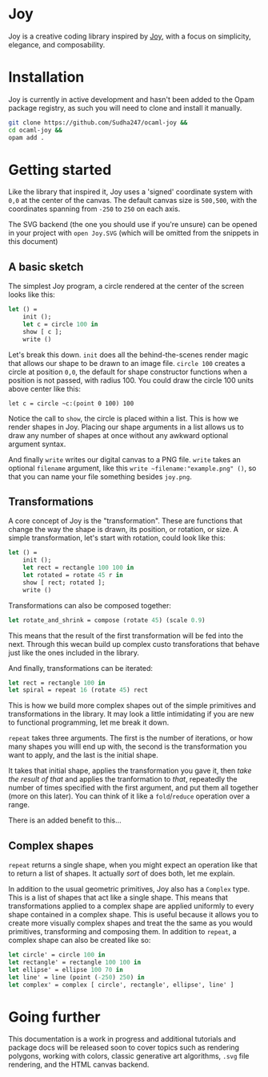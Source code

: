 # Joy

Joy is a creative coding library inspired by [Joy](https://github.com/fossunited/joy), 
with a focus on simplicity, elegance, and composability.

# Installation

Joy is currently in active development and hasn't been added to the Opam package 
registry, as such you will need to clone and install it manually.

```bash
git clone https://github.com/Sudha247/ocaml-joy && 
cd ocaml-joy && 
opam add .
```

# Getting started 

Like the library that inspired it, Joy uses a 'signed' coordinate system with 
`0,0` at the center of the canvas. The default canvas size is `500,500`, with the coordinates spanning from `-250` to `250` on each axis.

The SVG backend (the one you should use if you're unsure) can be opened in your
project with `open Joy.SVG` (which will be omitted from the snippets in this
document)

## A basic sketch 

The simplest Joy program, a circle rendered at the center of the screen looks
like this:

```ocaml
let () = 
    init ();
    let c = circle 100 in 
    show [ c ];
    write ()
```

Let's break this down. `init` does all the behind-the-scenes render magic that 
allows our shape to be drawn to an image file. `circle 100` creates a circle at 
position `0,0`, the default for shape constructor functions when a position is 
not passed, with radius 100. You could draw the circle 100 units above center 
like this:

`let c = circle ~c:(point 0 100) 100`

Notice the call to `show`, the circle is placed within a list. This is how we 
render shapes in Joy. Placing our shape arguments in a list allows us to draw 
any number of shapes at once without any awkward optional argument syntax. 

And finally `write` writes our digital canvas to a PNG file. `write` takes an
optional `filename` argument, like this `write ~filename:"example.png" ()`, so
that you can name your file something besides `joy.png`.

## Transformations

A core concept of Joy is the "transformation". These are functions that change 
the way the shape is drawn, its position, or rotation, or size. A simple 
transformation, let's start with rotation, could look like this:

```ocaml
let () = 
    init ();
    let rect = rectangle 100 100 in 
    let rotated = rotate 45 r in 
    show [ rect; rotated ];
    write ()
```

Transformations can also be composed together:

```ocaml
let rotate_and_shrink = compose (rotate 45) (scale 0.9)
```

This means that the result of the first transformation will be fed into the next.
Through this wecan build up complex custo transforations that behave just like 
the ones included in the library. 

And finally, transformations can be iterated: 

```ocaml
let rect = rectangle 100 in 
let spiral = repeat 16 (rotate 45) rect
```

This is how we build more complex shapes out of the simple primitives and 
transformations in the library. It may look a little intimidating if you are new
to functional programming, let me break it down. 

`repeat` takes three arguments. The first is the number of iterations, or how many
shapes you willl end up with, the second is the transformation you want to apply,
and the last is the initial shape. 

It takes that initial shape, applies the transformation you gave it, then 
*take the result of that* and applies the tranformation to *that*, repeatedly 
the number of times specified with the first argument, and put them all together 
(more on this later). You can think of it like a `fold`/`reduce` operation over 
a range.

There is an added benefit to this...

## Complex shapes

`repeat` returns a single shape, when you might expect an operation like that to 
return a list of shapes. It actually *sort* of does both, let me explain. 

In addition to the usual geometric primitives, Joy also has a `Complex` type. 
This is a list of shapes that act like a single shape. This means that 
transformations applied to a complex shape are applied uniformly to every shape 
contained in a complex shape. This is useful because it allows you to create 
more visually complex shapes and treat the the same as you would primitives, 
transforming and composing them. In addition to `repeat`, a complex shape can 
also be created like so:

```ocaml
let circle' = circle 100 in 
let rectangle' = rectangle 100 100 in 
let ellipse' = ellipse 100 70 in
let line' = line (point (-250) 250) in 
let complex' = complex [ circle', rectangle', ellipse', line' ]
```

# Going further

This documentation is a work in progress and additional tutorials and package 
docs will be released soon to cover topics such as rendering polygons, working 
with colors, classic generative art algorithms, `.svg` file rendering, and the
HTML canvas backend.